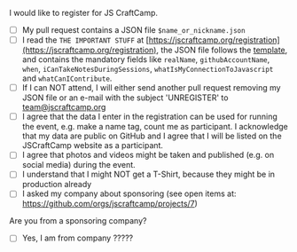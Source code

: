 I would like to register for JS CraftCamp.

- [ ] My pull request contains a JSON file `$name_or_nickname.json`
- [ ] I read the `THE IMPORTANT STUFF` at [https://jscraftcamp.org/registration](https://jscraftcamp.org/registration), the JSON file follows the [template](https://github.com/jscraftcamp/website/blob/main/participants/_template.json), and contains the mandatory fields like `realName`, `githubAccountName`, `when`, `iCanTakeNotesDuringSessions`, `whatIsMyConnectionToJavascript` and `whatCanIContribute`.
- [ ] If I can NOT attend, I will either send another pull request removing my JSON file or an e-mail with the subject 'UNREGISTER' to team@jscraftcamp.org
- [ ] I agree that the data I enter in the registration can be used for running the event, e.g. make a name tag, count me as participant. I acknowledge that my data are public on GitHub and I agree that I will be listed on the JSCraftCamp website as a participant.
- [ ] I agree that photos and videos might be taken and published (e.g. on social media) during the event.
- [ ] I understand that I might NOT get a T-Shirt, because they might be in production already
- [ ] I asked my company about sponsoring (see open items at: https://github.com/orgs/jscraftcamp/projects/7)

Are you from a sponsoring company?

- [ ] Yes, I am from company ?????

